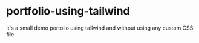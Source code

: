 # portfolio-using-tailwind
it's a small demo portolio using tailwind and without using any custom CSS file. 
